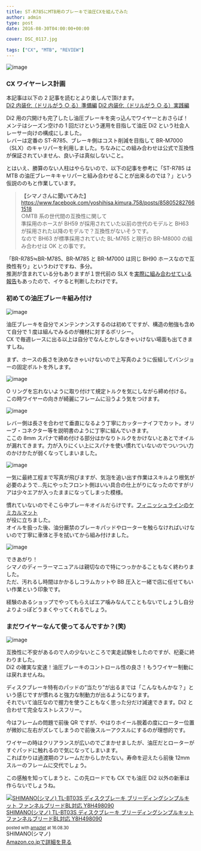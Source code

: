 ```yaml
---
title: ST-R785にMTB用のブレーキで油圧CXを組んでみた
author: admin
type: post
date: 2016-08-30T04:00:00+00:00

cover: DSC_0117.jpg

tags: ["CX", "MTB", "REVIEW"]
---
```


![image](./DSC_0117.jpg)

### CX ワイヤーレス計画

本記事は以下の 2 記事を読むとより楽しんで頂けます。  
<a href="/2016/08/di2.html" target="_blank">Di2 内装化（ドリルがう ○ る）準備編</a>
<a href="/2016/08/di2_24.html" target="_blank">Di2 内装化（ドリルがう ○ る）実践編</a>

Di2 用の穴開けも完了したし油圧ブレーキを突っ込んでワイヤーとおさらば！  
メンテはシーズン空けの 1 回だけという運用を目指して油圧 Di2 という社会人レーサー向けの構成にしました。  
レバーは定番の ST-R785、ブレーキ側はコスト削減を目指して BR-M7000（SLX）のキャリパーを利用しました。ちなみにこの組み合わせは公式で互換性が保証されていません、良い子は真似しないこと。

とはいえ、勝算のない人柱はやらないので、以下の記事を参考に「ST-R785 は MTB の油圧ブレーキキャリパーと組み合わせることが出来るのでは？」という仮説ののもと作業しています。

> <b>【シマノさんに聞いてみた】</b>  
> <a href="https://www.facebook.com/yoshihisa.kimura.758/posts/858052827661518">https://www.facebook.com/yoshihisa.kimura.758/posts/858052827661518</a>  
> ○MTB 系の世代間の互換性に関して  
> 準採用のホースが BH59 が採用されていた以前の世代のモデルと BH63 が採用された以降のモデルで？互換性がないそうです。  
> なので BH63 が標準採用されていた BL-M765 と現行の BR-M8000 の組み合わせは OK との事です。

「BR-R785≒BR-M785、BR-M785 と BR-M7000 は同じ BH90 ホースなので互換性有り」というわけですね、多分。  
推測が含まれている分もありますが１世代前の SLX を<a href="http://ysroad.co.jp/omiya/2015/11/20/1724" target="_blank">実際に組み合わせている報告</a>もあったので、イケると判断したわけです。

<h3>
初めての油圧ブレーキ組み付け
</h3>

![image](./DSC_0114.jpg)

油圧ブレーキを自分でメンテンナンスするのは初めてですが、構造の勉強も含めて自分で 1 度は組んでみるのが機材に対するポリシー。  
CX で毎週レースに出る以上は自分でなんとかしなきゃいけない場面も出てきますしね。

まず、ホースの長さを決めなきゃいけないので上写真のように仮組してバンジョーの固定ボルトを外します。

![image](./DSC_0116.jpg)

O リングを忘れないように取り付けて規定トルクを気にしながら締め付ける。この時ワイヤーの向きが綺麗にフレームに沿うよう気をつけます。

![image](./DSC_0118.jpg)

レバー側は長さを合わせて垂直になるよう丁寧にカッターナイフでカット。オリーブ・コネクター等を説明書のように丁寧に組んでいきます。  
ここの 8mm スパナで締め付ける部分はかなりトルクをかけないとあとでオイルが漏れてきます。力が入りにくい上にスパナを使い慣れていないのでついつい力のかけかたが弱くなってしまいました。

![image](./DSC_0119.jpg)

一気に最終工程まで写真が飛びますが、気泡を追い出す作業はスキルより根気が必要のようで…先にやったフロント側はいい具合の仕上がりになったのですがリアは少々エアが入ったままになってしまった模様。

慣れていないのでそこら中ブレーキオイルだらけです。<a href="http://www.amazon.co.jp/exec/obidos/ASIN/B00Z779WMI/gensobunya-22/ref=nosim/" name="amazletlink" target="_blank">フィニッシュラインのケミカルマット</a>  
が役に立ちました。  
オイルを扱った後、油分厳禁のブレーキパッドやローターを触らなければいけないので丁寧に車体と手を拭いてから組み付けました。

![image](./DSC_0120.jpg)

できあがり！  
シマノのディーラーマニュアルは親切なので特につっかかることもなく終わりました。  
ただ、汚れるし時間はかかるしコラムカットや BB 圧入と一緒で店に任せてもいい作業という印象です。

経験のあるショップでやってもらえばエア噛みなんてこともないでしょうし自分よりよっぽどうまくやってくれるでしょう。

### まだワイヤーなんて使ってるんですか？(笑)

![image](./DSC_0121.jpg)

互換性に不安があるので人の少ないところで実走試験をしたのですが、杞憂に終わりました。  
Di2 の確実な変速！油圧ブレーキのコントロール性の良さ！もうワイヤー制動には戻れませんね。

ディスクブレーキ特有のパッドの&#8221;当たり&#8221;が出るまでは「こんなもんかな？」という感じですが慣れると強力な制動力が出るようになります。  
それでいて油圧なので握力を使うこともなく思った分だけ減速できます。Di2 と合わせて完全なストレスフリー。

今はフレームの問題で前後 QR ですが、やはりホイール脱着の度にローター位置が微妙に左右がズレてしまうので前後スルーアクスルにするのが理想的です。

ワイヤーの時はクリアランスが広いのでごまかせましたが、油圧だとローターがすぐパッドに触れるので気になってしまいます。  
こればかりは過渡期のフレームだからしかたない。寿命を迎えたら前後 12mm スルーのフレームに交代でしょう。

この感触を知ってしまうと、この先ロードでも CX でも油圧 Di2 以外の新車は作らないでしょうね。

<div class="amazlet-box" style="margin-bottom: 0px;">
  <div class="amazlet-image" style="float: left; margin: 0px 12px 1px 0px;">
  <a href="http://www.amazon.co.jp/exec/obidos/ASIN/B00VHJLCWS/gensobunya-22/ref=nosim/" name="amazletlink" target="_blank"><img alt="SHIMANO(シマノ) TL-BT03S ディスクブレーキ ブリーディングシンプルキット ファンネルブリードBL対応 Y8H498090" src="https://images-fe.ssl-images-amazon.com/images/I/317nCmAMMML._SL160_.jpg" style="border: none;" /></a>
  </div>
  <div class="amazlet-info" style="line-height: 120%; margin-bottom: 10px;">
    <div class="amazlet-name" style="line-height: 120%; margin-bottom: 10px;">
    <a href="http://www.amazon.co.jp/exec/obidos/ASIN/B00VHJLCWS/gensobunya-22/ref=nosim/" name="amazletlink" target="_blank">SHIMANO(シマノ) TL-BT03S ディスクブレーキ ブリーディングシンプルキット ファンネルブリードBL対応 Y8H498090</a>
    </div>
  <div class="amazlet-powered-date" style="font-size: 80%; line-height: 120%; margin-top: 5px;">posted with <a href="http://www.amazlet.com/" target="_blank" title="amazlet">amazlet</a> at 16.08.30
  </div>
  <div class="amazlet-detail">
    SHIMANO(シマノ)
  </div>
  <div class="amazlet-sub-info" style="float: left;">
    <div class="amazlet-link" style="margin-top: 5px;">
      <a href="http://www.amazon.co.jp/exec/obidos/ASIN/B00VHJLCWS/gensobunya-22/ref=nosim/" name="amazletlink" target="_blank">Amazon.co.jpで詳細を見る</a>
    </div>
  </div>
  <div class="amazlet-footer" style="clear: left;">
  </div>
</div>
